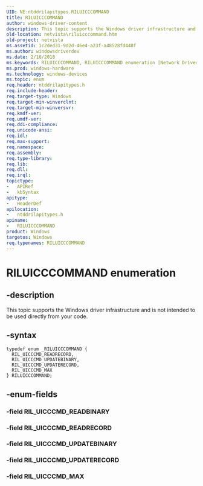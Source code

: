 ```yaml
---
UID: NE:ntddrilapitypes.RILUICCCOMMAND
title: RILUICCCOMMAND
author: windows-driver-content
description: This topic supports the Windows driver infrastructure and is not intended to be used directly from your code.
old-location: netvista\riluicccommand.htm
old-project: netvista
ms.assetid: 1c2ded31-9d2d-46e4-a23f-a48528fd448f
ms.author: windowsdriverdev
ms.date: 2/16/2018
ms.keywords: RILUICCCOMMAND, RILUICCCOMMAND enumeration [Network Drivers Starting with Windows Vista], RIL_UICCCMD_MAX, RIL_UICCCMD_READRECORD, RIL_UICCCMD_UPDATEBINARY, RIL_UICCCMD_UPDATERECORD, netvista.riluicccommand, ntddrilapitypes/RILUICCCOMMAND, ntddrilapitypes/RIL_UICCCMD_MAX, ntddrilapitypes/RIL_UICCCMD_READRECORD, ntddrilapitypes/RIL_UICCCMD_UPDATEBINARY, ntddrilapitypes/RIL_UICCCMD_UPDATERECORD
ms.prod: windows-hardware
ms.technology: windows-devices
ms.topic: enum
req.header: ntddrilapitypes.h
req.include-header: 
req.target-type: Windows
req.target-min-winverclnt: 
req.target-min-winversvr: 
req.kmdf-ver: 
req.umdf-ver: 
req.ddi-compliance: 
req.unicode-ansi: 
req.idl: 
req.max-support: 
req.namespace: 
req.assembly: 
req.type-library: 
req.lib: 
req.dll: 
req.irql: 
topictype:
-	APIRef
-	kbSyntax
apitype:
-	HeaderDef
apilocation:
-	ntddrilapitypes.h
apiname:
-	RILUICCCOMMAND
product: Windows
targetos: Windows
req.typenames: RILUICCCOMMAND
---
```


# RILUICCCOMMAND enumeration


## -description


This topic supports the Windows driver infrastructure and is not intended to be used directly from your code.


## -syntax


````
typedef enum _RILUICCCOMMAND { 
  RIL_UICCCMD_READRECORD,
  RIL_UICCCMD_UPDATEBINARY,
  RIL_UICCCMD_UPDATERECORD,
  RIL_UICCCMD_MAX
} RILUICCCOMMAND;
````


## -enum-fields




### -field RIL_UICCCMD_READBINARY


### -field RIL_UICCCMD_READRECORD


### -field RIL_UICCCMD_UPDATEBINARY


### -field RIL_UICCCMD_UPDATERECORD


### -field RIL_UICCCMD_MAX

